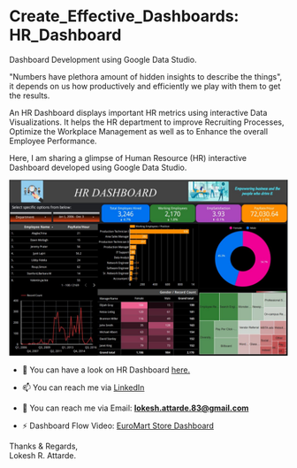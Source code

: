 # Create_Effective_Dashboards:  HR_Dashboard

Dashboard Development using Google Data Studio.

"Numbers have plethora amount of hidden insights to describe the things", it depends on us how productively and efficiently we play with them to get the results.

An HR Dashboard displays important HR metrics using interactive Data Visualizations. It helps the HR department to improve Recruiting Processes, Optimize the Workplace Management as well as to Enhance the overall Employee Performance.

Here, I am sharing a glimpse of Human Resource (HR) interactive Dashboard developed using Google Data Studio.

<p align="center"> <img src="https://github.com/Lokesh-Attarde/HR_Dashboard/blob/19fb3d9628f7d65d1a4a1caea85c19f347695f12/HR%20Dashboard%20Thumbnail.JPG/?username=lokesh-attarde&label=Profit%10views&color=129e00style=plastic" alt="lokesh-attarde" width="600" /> </p>


- 🌱 You can have a look on HR Dashboard [here.](https://datastudio.google.com/reporting/7f577bab-aec8-4904-a62c-d3b4ed255839)

- 📫 You can reach me via [LinkedIn](https://www.linkedin.com/in/lokesh-attarde-145086141/)

- 💬 You can reach me via Email: **lokesh.attarde.83@gmail.com**

- ⚡ Dashboard Flow Video: [EuroMart Store Dashboard](https://drive.google.com/file/d/1gu2-UyZw4flUvHNvFvJqZ3S3UwHxY-UW/view?usp=sharing)


Thanks & Regards,<br />
Lokesh R. Attarde.<br />
